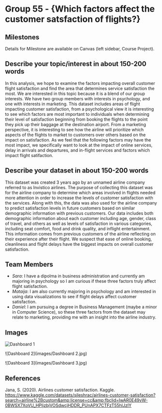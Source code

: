 # Group 55 - {Which factors affect the customer satsfaction of flights?}

## Milestones

Details for Milestone are available on Canvas (left sidebar, Course Project).

## Describe your topic/interest in about 150-200 words

In this analysis, we hope to examine the factors impacting overall customer flight satisfaction and find the area that determines service satisfaction the most. We are interested in this topic because it is a blend of our group interests. We have two group members with interests in psychology, and one with interests in marketing. This dataset includes areas of flight impacting customer satisfaction, from a psychological view it is interesting to see which factors are most important to individuals when determining their level of satisfaction beginning from booking the flights to the point they pick up their baggage at the destination airport. From a marketing perspective, it is interesting to see how the airline will prioritize which aspects of the flights to market to customers over others based on the impact on satisfaction. As we feel that the following factors may have the most impact, we specifically want to look at the impact of online services, delay in arrivals and departures, and in-flight services and factors which impact flight satifaction.


## Describe your dataset in about 150-200 words

This dataset was created 3 years ago by an unnamed airline company referred to as Invistico airlines. The purpose of collecting this dataset was for the airline company to determine which areas involved in flights needed more attention in order to increase the levels of customer satisfaction with the services. Along with this, the data was also used for the airline company to predict satisfaction levels in future customers based on similar demographic information with previous customers. Our data includes both demographic information about each customer including age, gender, class of travel, and others as well as levels of satisfaction in various categories, including seat comfort, food and drink quality, and inflight entertainment. This information comes from previous customers of the airline reflecting on their experience after their flight. We suspect that ease of online booking, cleanliness and flight delays have the biggest impacts on overall customer satisfaction.

## Team Members

- *Sara*: I have a dipolma in business administration and currently am majoring in psychology so I am curious if these three factors truly affect flight satisfaction.
- *Mataija*: I am also currently majoring in psychology and am interested in using data visualizations to see if flight delays affect customer satisfaction.
- *Daniel*: I am pursuing a degree in Business Management (maybe a minor in Computer Science), so these three factors from the dataset may relate to marketing, providing me with an insight into the airline industry.

## Images

![Dashboard 1](https://ubc.syzygy.ca/jupyter/hub/user-redirect/lab/tree/project-group-group55/images/Dashboard%201.jpg)

![Dashboard 2](images/Dashboard 2.jpg)

![Dashboard 3](images/Dashboard 3.jpg)

## References

Jana, S. (2020). Airlines customer satisfaction. Kaggle.
    https://www.kaggle.com/datasets/sjleshrac/airlines-customer-satisfaction?search=airline%2Bcustom&amp;license=cc&amp;fbclid=IwAR0E49vW-0BWSX7XoVU_HPIjzbjVOSdwcjHDDR_PUnAPX7CTFzT55hlJzIY 



